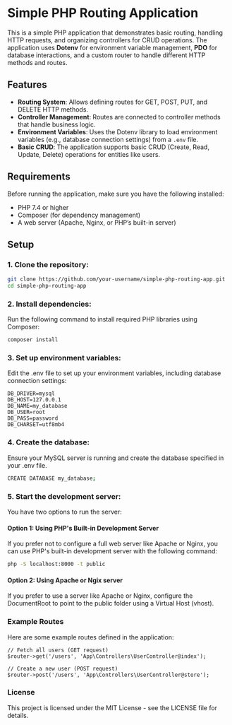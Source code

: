 # Simple PHP Routing Application

This is a simple PHP application that demonstrates basic routing, handling HTTP requests, and organizing controllers for CRUD operations. The application uses **Dotenv** for environment variable management, **PDO** for database interactions, and a custom router to handle different HTTP methods and routes.

## Features

- **Routing System**: Allows defining routes for GET, POST, PUT, and DELETE HTTP methods.
- **Controller Management**: Routes are connected to controller methods that handle business logic.
- **Environment Variables**: Uses the Dotenv library to load environment variables (e.g., database connection settings) from a `.env` file.
- **Basic CRUD**: The application supports basic CRUD (Create, Read, Update, Delete) operations for entities like users.

## Requirements

Before running the application, make sure you have the following installed:

- PHP 7.4 or higher
- Composer (for dependency management)
- A web server (Apache, Nginx, or PHP’s built-in server)

## Setup

### 1. Clone the repository:

```bash
git clone https://github.com/your-username/simple-php-routing-app.git
cd simple-php-routing-app
````

### 2. Install dependencies:

Run the following command to install required PHP libraries using Composer:

```bash
composer install
````

### 3. Set up environment variables:

Edit the .env file to set up your environment variables, including database connection settings:

````
DB_DRIVER=mysql
DB_HOST=127.0.0.1
DB_NAME=my_database
DB_USER=root
DB_PASS=password
DB_CHARSET=utf8mb4
````

### 4. Create the database:

Ensure your MySQL server is running and create the database specified in your .env file.

```bash
CREATE DATABASE my_database;
````

### 5. Start the development server:

You have two options to run the server:

#### Option 1: Using PHP's Built-in Development Server

If you prefer not to configure a full web server like Apache or Nginx, you can use PHP's built-in development server with the following command:

```bash
php -S localhost:8000 -t public
```

#### Option 2: Using Apache or Ngix server

If you prefer to use a server like Apache or Nginx, configure the DocumentRoot to point to the public folder using a Virtual Host (vhost).

### Example Routes

Here are some example routes defined in the application:

```
// Fetch all users (GET request)
$router->get('/users', 'App\Controllers\UserController@index');

// Create a new user (POST request)
$router->post('/users', 'App\Controllers\UserController@store');
```

### License

This project is licensed under the MIT License - see the LICENSE file for details.

